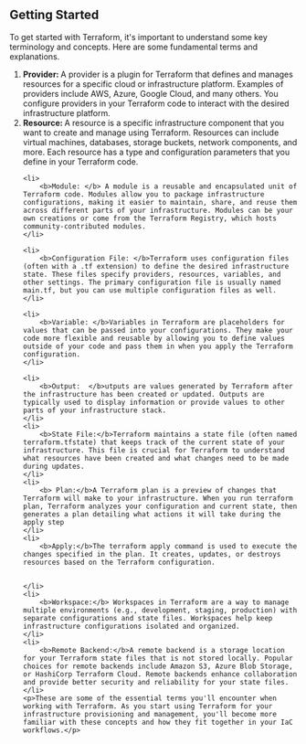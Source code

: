 <h2>Getting Started</h2>

<p>To get started with Terraform, it's important to understand some key terminology and concepts. Here are some fundamental terms and explanations.</p>
<ol>
    <li>
        <b>Provider: </b>A provider is a plugin for Terraform that defines and manages resources for a specific cloud or infrastructure platform. Examples of providers include AWS, Azure, Google Cloud, and many others. You configure providers in your Terraform code to interact with the desired infrastructure platform.
    </li>
    <li>
        <b>Resource: </b>A resource is a specific infrastructure component that you want to create and manage using Terraform. Resources can include virtual machines, databases, storage buckets, network components, and more. Each resource has a type and configuration parameters that you define in your Terraform code.
    </li>

    <li>
        <b>Module: </b> A module is a reusable and encapsulated unit of Terraform code. Modules allow you to package infrastructure configurations, making it easier to maintain, share, and reuse them across different parts of your infrastructure. Modules can be your own creations or come from the Terraform Registry, which hosts community-contributed modules.
    </li>

    <li>
        <b>Configuration File: </b>Terraform uses configuration files (often with a .tf extension) to define the desired infrastructure state. These files specify providers, resources, variables, and other settings. The primary configuration file is usually named main.tf, but you can use multiple configuration files as well.
    </li>

    <li>
        <b>Variable: </b>Variables in Terraform are placeholders for values that can be passed into your configurations. They make your code more flexible and reusable by allowing you to define values outside of your code and pass them in when you apply the Terraform configuration.
    </li>

    <li>
        <b>Output:  </b>utputs are values generated by Terraform after the infrastructure has been created or updated. Outputs are typically used to display information or provide values to other parts of your infrastructure stack.
    </li>
    <li>
        <b>State File:</b>Terraform maintains a state file (often named terraform.tfstate) that keeps track of the current state of your infrastructure. This file is crucial for Terraform to understand what resources have been created and what changes need to be made during updates.
    </li>
    <li>
        <b> Plan:</b>A Terraform plan is a preview of changes that Terraform will make to your infrastructure. When you run terraform plan, Terraform analyzes your configuration and current state, then generates a plan detailing what actions it will take during the apply step
    </li>
    <li>
        <b>Apply:</b>The terraform apply command is used to execute the changes specified in the plan. It creates, updates, or destroys resources based on the Terraform configuration.


    </li>
    <li>
        <b>Workspace:</b> Workspaces in Terraform are a way to manage multiple environments (e.g., development, staging, production) with separate configurations and state files. Workspaces help keep infrastructure configurations isolated and organized.
    </li>
    <li>
        <b>Remote Backend:</b>A remote backend is a storage location for your Terraform state files that is not stored locally. Popular choices for remote backends include Amazon S3, Azure Blob Storage, or HashiCorp Terraform Cloud. Remote backends enhance collaboration and provide better security and reliability for your state files.
    </li>
    <p>These are some of the essential terms you'll encounter when working with Terraform. As you start using Terraform for your infrastructure provisioning and management, you'll become more familiar with these concepts and how they fit together in your IaC workflows.</p>
</ol>